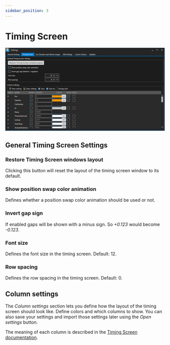 ```yaml
---
sidebar_position: 3
---
```


# Timing Screen
![ATVO Timing Screen Settings](../../static/img/settings/atvo-settings-timingscreen-settings.png)

## General Timing Screen Settings
### Restore Timing Screen windows layout
Clicking this button will reset the layout of the timing screen window to its default.

### Show position swap color animation
Defines whether a position swap color animation should be used or not.

### Invert gap sign
If enabled gaps will be shown with a minus sign. So _+0.123_ would become _-0.123_.

### Font size
Defines the font size in the timing screen. Default: 12.

### Row spacing
Defines the row spacing in the timing screen. Default: 0.

## Column settings
The _Column settings_ section lets you define how the layout of the timing screen should look like. Define colors and which columns to show.
You can also save your settings and import those settings later using the _Open settings_ button.

The meaning of each column is described in the [Timing Screen documentation](../../timing-screen/standings/#timing-screen-columns).